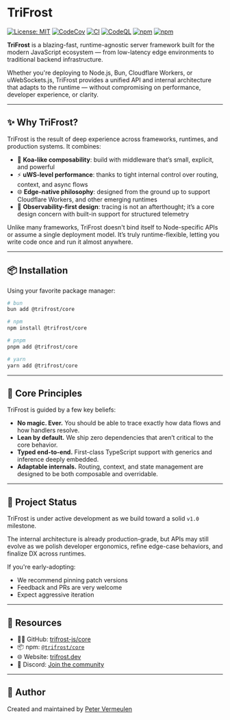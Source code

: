 # TriFrost

[![License: MIT](https://img.shields.io/badge/license-MIT-blue.svg)](LICENSE)
[![CodeCov](https://codecov.io/gh/trifrost-js/core/graph/badge.svg?token=WGGKOQH7MB)](https://codecov.io/gh/trifrost-js/core)
[![CI](https://github.com/trifrost-js/core/actions/workflows/ci.yml/badge.svg)](https://github.com/trifrost-js/core/actions/workflows/ci.yml)
[![CodeQL](https://github.com/trifrost-js/core/actions/workflows/github-code-scanning/codeql/badge.svg)](https://github.com/trifrost-js/core/actions/workflows/github-code-scanning/codeql)
[![npm](https://img.shields.io/npm/v/@trifrost/core.svg)](https://www.npmjs.com/package/@trifrost/core)
[![npm](https://img.shields.io/npm/dm/@trifrost/core.svg)](https://www.npmjs.com/package/@trifrost/core)

**TriFrost** is a blazing-fast, runtime-agnostic server framework built for the modern JavaScript ecosystem — from low-latency edge environments to traditional backend infrastructure.

Whether you're deploying to Node.js, Bun, Cloudflare Workers, or uWebSockets.js, TriFrost provides a unified API and internal architecture that adapts to the runtime — without compromising on performance, developer experience, or clarity.

---

## ✨ Why TriFrost?
TriFrost is the result of deep experience across frameworks, runtimes, and production systems. It combines:

- 🧩 **Koa-like composability**: build with middleware that’s small, explicit, and powerful
- ⚡ **uWS-level performance**: thanks to tight internal control over routing, context, and async flows
- 🌐 **Edge-native philosophy**: designed from the ground up to support Cloudflare Workers, and other emerging runtimes
- 🧠 **Observability-first design**: tracing is not an afterthought; it’s a core design concern with built-in support for structured telemetry

Unlike many frameworks, TriFrost doesn't bind itself to Node-specific APIs or assume a single deployment model. It’s truly runtime-flexible, letting you write code once and run it almost anywhere.

---

## 📦 Installation
Using your favorite package manager:

```bash
# bun
bun add @trifrost/core

# npm
npm install @trifrost/core

# pnpm
pnpm add @trifrost/core

# yarn
yarn add @trifrost/core
```

---

## 🧠 Core Principles
TriFrost is guided by a few key beliefs:

- **No magic. Ever.** You should be able to trace exactly how data flows and how handlers resolve.
- **Lean by default.** We ship zero dependencies that aren’t critical to the core behavior.
- **Typed end-to-end.** First-class TypeScript support with generics and inference deeply embedded.
- **Adaptable internals.** Routing, context, and state management are designed to be both composable and overridable.

---

## 🚀 Project Status
TriFrost is under active development as we build toward a solid `v1.0` milestone.

The internal architecture is already production-grade, but APIs may still evolve as we polish developer ergonomics, refine edge-case behaviors, and finalize DX across runtimes.

If you're early-adopting:
- We recommend pinning patch versions
- Feedback and PRs are very welcome
- Expect aggressive iteration

---

## 🔗 Resources
- 🧑‍💻 GitHub: [trifrost-js/core](https://github.com/trifrost-js/core)
- 📦 npm: [`@trifrost/core`](https://www.npmjs.com/package/@trifrost/core)
- 🌐 Website: [trifrost.dev](https://trifrost.dev)
- 💬 Discord: [Join the community](https://discord.gg/e9zTXmtBG8)

---

## 👤 Author
Created and maintained by [Peter Vermeulen](https://github.com/peterver)
